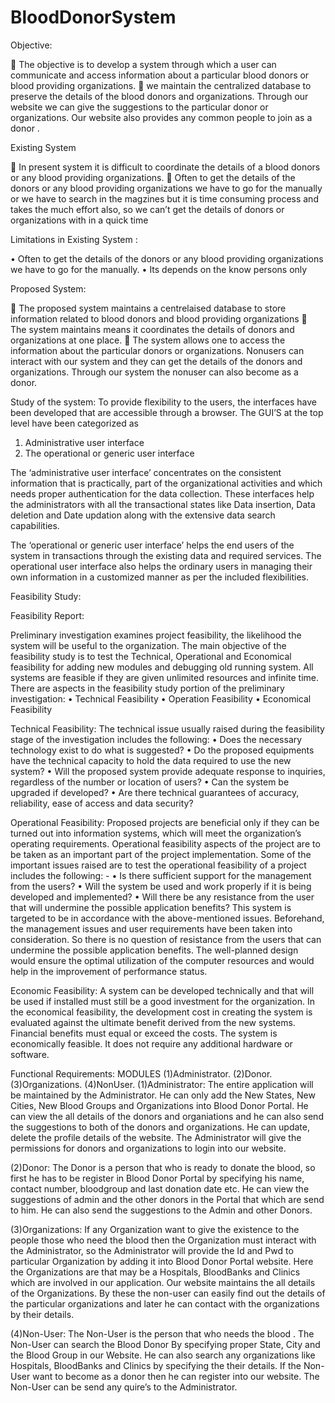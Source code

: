 # BloodDonorSystem

Objective:



	The objective is to develop a system through which a user can communicate and access information about a particular blood donors or blood providing organizations.
	we maintain the centralized database to preserve the  details of the blood donors and organizations. Through our website we can give the suggestions to the particular donor or organizations. Our website also provides any common people to join as a donor .

Existing System

	In present system it is difficult to coordinate  the details of a blood donors or any blood providing organizations.
	Often to get the details of the donors or any blood providing organizations we have to go for the manually or we have to search in the magzines but it is time consuming process and takes the much effort also, so we can’t get the details of donors or organizations with in a quick time

Limitations in Existing System :

•	Often to get the details of the donors or any blood providing organizations we have to go for the manually.
•	Its depends on the know persons only

Proposed System:

	The proposed system maintains a centrelaised database to store information related to blood donors and blood providing organizations
	The system maintains means it coordinates the details of donors and organizations at one place.
	The system allows one to access the information about the particular donors or organizations. Nonusers can interact with our system and they can get the details of the donors and organizations. Through our system the nonuser can also become as a donor. 

Study of the system:
To provide flexibility to the users, the interfaces have been developed that are accessible through a browser. The GUI’S at the top level have been categorized as
1.	Administrative user interface
2.	The operational or generic user interface

The ‘administrative user interface’ concentrates on the consistent information that is practically, part of the organizational activities and which needs proper authentication for the data collection. These interfaces help the administrators with all the transactional states like Data insertion, Data deletion and Date updation along with the extensive data search capabilities.

The ‘operational or generic user interface’ helps the end users of the system in transactions through the existing data and required services. The operational user interface also helps the ordinary users in managing their own information in a customized manner as per the included flexibilities.

Feasibility Study:

Feasibility Report:

Preliminary investigation examines project feasibility, the likelihood the system will be useful to the organization. The main objective of the feasibility study is to test the Technical, Operational and Economical feasibility for adding new modules and debugging old running system. All systems are feasible if they are given unlimited resources and infinite time. There are aspects in the feasibility study portion of the preliminary investigation:
•	Technical Feasibility
•	Operation Feasibility
•	Economical Feasibility




Technical Feasibility: 
The technical issue usually raised during the feasibility stage of the investigation includes the following:
•	Does the necessary technology exist to do what is suggested?
•	Do the proposed equipments have the technical capacity to hold the data required to use the new system?
•	Will the proposed system provide adequate response to inquiries, regardless of the number or location of users?
•	Can the system be upgraded if developed?
•	Are there technical guarantees of accuracy, reliability, ease of access and data security?
 

Operational Feasibility:
Proposed projects are beneficial only if they can be turned out into information systems, which will meet the organization’s operating requirements. Operational feasibility aspects of the project are to be taken as an important part of the project implementation. Some of the important issues raised are to test the operational feasibility of a project includes the following: -
•	Is there sufficient support for the management from the users?
•	Will the system be used and work properly if it is being developed and implemented?
•	Will there be any resistance from the user that will undermine the possible application benefits?
This system is targeted to be in accordance with the above-mentioned issues. Beforehand, the management issues and user requirements have been taken into consideration. So there is no question of resistance from the users that can undermine the possible application benefits.
The well-planned design would ensure the optimal utilization of the computer resources and would help in the improvement of performance status.

Economic Feasibility:
A system can be developed technically and that will be used if installed must still be a good investment for the organization. In the economical feasibility, the development cost in creating the system is evaluated against the ultimate benefit derived from the new systems. Financial benefits must equal or exceed the costs. The system is economically feasible. It does not require any additional hardware or software.  

Functional Requirements:
MODULES
	(1)Administrator.
	(2)Donor.
	(3)Organizations.
	(4)NonUser.
(1)Administrator:
	The entire application will be maintained by the Administrator. He can only add the New States, New Cities, New Blood Groups and Organizations into Blood Donor Portal. He can view the all details of the donors and organiations and he can also send the suggestions to both of the donors and organizations. He can update, delete the profile details of the website. The Administrator will give the permissions for donors and organizations to login into our website.

(2)Donor:
	The Donor is a person that who is ready to donate the blood, so first he has to be register in Blood Donor Portal by specifying his name, contact number, bloodgroup and last donation date etc. He can view the suggestions of admin and the other donors in the Portal that which are send to him. He can also send the suggestions to the Admin and other Donors.

(3)Organizations:
	If any Organization want to give the existence to the people those who need the blood then the Organization must interact with the Administrator, so the Administrator will provide the Id and Pwd to particular Organization by adding it into Blood Donor Portal website. 
	Here the Organizations are that may be a Hospitals, BloodBanks and Clinics which are involved in our application. Our website maintains the all details of the Organizations. By these the non-user can easily find out the details of the particular organizations and later he can contact with the organizations by their details.

(4)Non-User:
	 The Non-User is the person that who needs the blood . The Non-User can search the Blood Donor By specifying proper State, City and the Blood Group in our Website.
	He can also search any organizations like Hospitals, BloodBanks and Clinics by specifying the  their details. If the Non-User want to become as a donor then he can register into our website. The Non-User can be send any quire’s to the Administrator.

